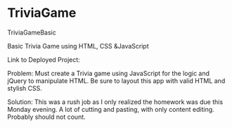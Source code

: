 # TriviaGame
TriviaGameBasic

Basic Trivia Game using HTML, CSS &JavaScript

Link to Deployed Project: 

Problem: Must create a Trivia game using JavaScript for the logic and jQuery to manipulate HTML. Be sure to layout this app with valid HTML and stylish CSS.

Solution: This was a rush job as I only realized the homework was due this Monday evening. A lot of cutting and pasting, with only content editing. Probably should not count.
